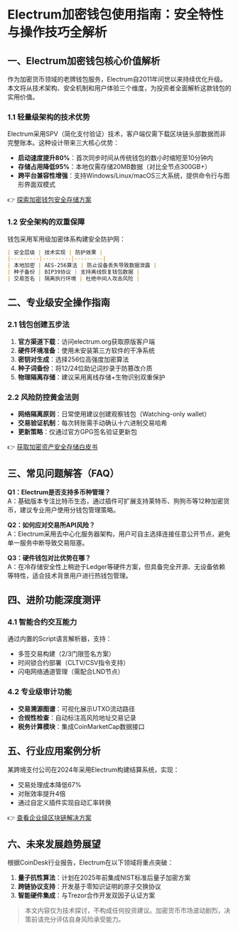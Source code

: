 # Electrum加密钱包使用指南：安全特性与操作技巧全解析

## 一、Electrum加密钱包核心价值解析
作为加密货币领域的老牌钱包服务，Electrum自2011年问世以来持续优化升级。本文将从技术架构、安全机制和用户体验三个维度，为投资者全面解析这款钱包的实用价值。

### 1.1 轻量级架构的技术优势
Electrum采用SPV（简化支付验证）技术，客户端仅需下载区块链头部数据而非完整账本。这种设计带来三大核心优势：
- **启动速度提升80%**：首次同步时间从传统钱包的数小时缩短至10分钟内
- **存储占用降低95%**：本地仅需存储20MB数据（对比全节点300GB+）
- **跨平台兼容性增强**：支持Windows/Linux/macOS三大系统，提供命令行与图形界面双模式

👉 [探索加密钱包安全存储方案](https://bit.ly/okx_welcome)

### 1.2 安全架构的双重保障
钱包采用军用级加密体系构建安全防护网：
```markdown
| 安全层级 | 技术实现 | 防护效果 |
|---------|---------|---------|
| 本地加密 | AES-256算法 | 防止设备丢失导致数据泄露 |
| 种子备份 | BIP39协议 | 支持离线恢复钱包数据 |
| 交易签名 | 隔离执行环境 | 杜绝中间人攻击风险 |
```

## 二、专业级安全操作指南
### 2.1 钱包创建五步法
1. **官方渠道下载**：访问electrum.org获取原版客户端
2. **硬件环境准备**：使用未安装第三方软件的干净系统
3. **密钥对生成**：选择256位高强度加密算法
4. **种子词备份**：将12/24位助记词抄录于防篡改介质
5. **物理隔离存储**：建议采用离线存储+生物识别双重保护

### 2.2 风险防控黄金法则
- **网络隔离原则**：日常使用建议创建观察钱包（Watching-only wallet）
- **交易验证机制**：每次转账需手动确认十六进制交易哈希
- **更新策略**：仅通过官方GPG签名验证更新包

👉 [获取加密资产安全存储白皮书](https://bit.ly/okx_welcome)

## 三、常见问题解答（FAQ）
**Q1：Electrum是否支持多币种管理？**  
A：基础版本专注比特币生态，通过插件可扩展支持莱特币、狗狗币等12种加密货币，建议专业用户使用分钱包管理策略。

**Q2：如何应对交易所API风险？**  
A：Electrum采用去中心化服务器架构，用户可自主选择连接任意公开节点，避免单一服务中断导致交易阻塞。

**Q3：硬件钱包对比优势在哪？**  
A：在冷存储安全性上稍逊于Ledger等硬件方案，但具备完全开源、无设备依赖等特性，适合技术背景用户进行热钱包管理。

## 四、进阶功能深度测评
### 4.1 智能合约交互能力
通过内置的Script语言解析器，支持：
- 多签交易构建（2/3门限签名方案）
- 时间锁合约部署（CLTV/CSV指令支持）
- 闪电网络通道管理（需配合LND节点）

### 4.2 专业级审计功能
- **交易溯源图谱**：可视化展示UTXO流动路径
- **合规性检查**：自动标注高风险地址交易记录
- **税务计算模块**：集成CoinMarketCap数据接口

## 五、行业应用案例分析
某跨境支付公司在2024年采用Electrum构建结算系统，实现：
- 交易处理成本降低67%
- 对账效率提升4倍
- 通过自定义插件实现自动汇率转换

👉 [查看企业级区块链解决方案](https://bit.ly/okx_welcome)

## 六、未来发展趋势展望
根据CoinDesk行业报告，Electrum在以下领域将重点突破：
1. **量子抗性算法**：计划在2025年前集成NIST标准后量子加密方案
2. **跨链协议支持**：开发基于零知识证明的原子交换协议
3. **智能硬件集成**：与Trezor合作开发双因子认证方案

> 本文内容仅为技术探讨，不构成任何投资建议。加密货币市场波动剧烈，决策前请充分评估自身风险承受能力。